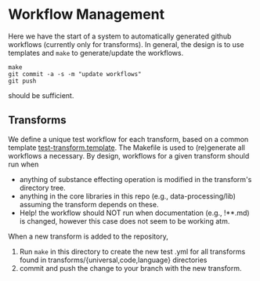 # Workflow Management

Here we have the start of a system to automatically generated github workflows (currently only for transforms). 
In general, the design is to use templates and `make` to generate/update the workflows.

```
make
git commit -a -s -m "update workflows"
git push
```

should be sufficient.

## Transforms 
We define a unique test workflow for each transform, based on a common template [test-transform.template](test-transform.template).
The Makefile is used to (re)generate all workflows a necessary.  By design, workflows for a given transform should run when

* anything of substance effecting operation is modified in the transform's directory tree.
* anything in the core libraries in this repo (e.g., data-processing/lib) assuming the transform depends on these.
* Help! the workflow should NOT run when documentation (e.g., !**.md) is changed, however this case does not seem to be working atm.

When a new transform is added to the repository, 

1. Run `make` in this directory to create the new test .yml for all transforms found in transforms/{universal,code,language} directories 
1. commit and push the change to your branch with the new transform.

